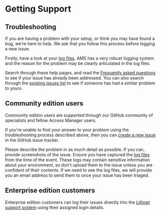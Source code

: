 # Getting Support

## Troubleshooting

If you are having a problem with your setup, or think you may have found a bug, we're here to help. We ask that you follow this process before logging a new issue.

Firstly, have a look at your [log files](troubleshooting.md). AMS has a very robust logging system and the reason for the problem may be clearly articulated in the log files.

Search through these help pages, and read the [Frequently asked questions](frequently-asked-questions.md) to see if your issue has already been addressed. You can also search through the [existing issues list](https://github.com/lithnet/access-manager/issues) to see if someone has had a similar problem to yours.

## Community edition users

Community edition users are supported through our GitHub community of specialists and fellow Access Manager users.

If you're unable to find your answer to your problem using the troubleshooting process described above, then you can [create a new issue](https://github.com/lithnet/access-manager/issues/new) in the GitHub issue tracker.

Please describe the problem in as much detail as possible. If you can, provide screenshots of the issue. Ensure you have captured the [log files](troubleshooting.md) from the time of the event. These logs may contain sensitive information about your environment, so don't upload them to the issue unless you are confident of their contents. If we need to see the log files, we will provide you an email address to send them to once your issue has been triaged.

## Enterprise edition customers

Enterprise edition customers can log their issues directly into the [Lithnet support system](https://lithnet.zendesk.com) using their assigned login details.
